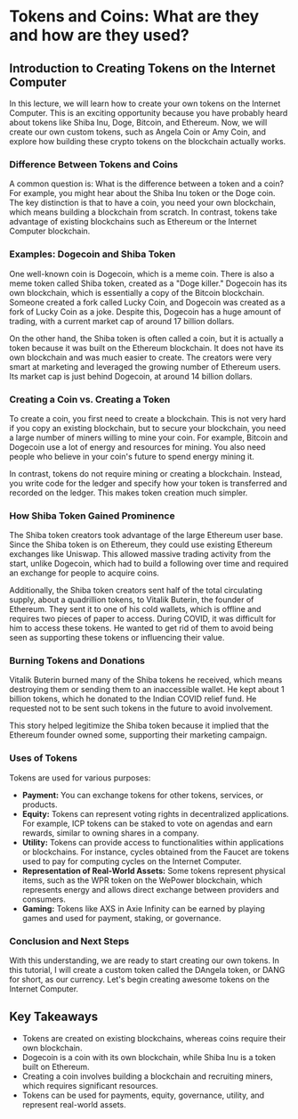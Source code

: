 # Tokens and Coins: What are they and how are they used?

## Introduction to Creating Tokens on the Internet Computer

In this lecture, we will learn how to create your own tokens on the Internet Computer. This is an exciting opportunity because you have probably heard about tokens like Shiba Inu, Doge, Bitcoin, and Ethereum. Now, we will create our own custom tokens, such as Angela Coin or Amy Coin, and explore how building these crypto tokens on the blockchain actually works.

### Difference Between Tokens and Coins

A common question is: What is the difference between a token and a coin? For example, you might hear about the Shiba Inu token or the Doge coin. The key distinction is that to have a coin, you need your own blockchain, which means building a blockchain from scratch. In contrast, tokens take advantage of existing blockchains such as Ethereum or the Internet Computer blockchain.

### Examples: Dogecoin and Shiba Token

One well-known coin is Dogecoin, which is a meme coin. There is also a meme token called Shiba token, created as a "Doge killer." Dogecoin has its own blockchain, which is essentially a copy of the Bitcoin blockchain. Someone created a fork called Lucky Coin, and Dogecoin was created as a fork of Lucky Coin as a joke. Despite this, Dogecoin has a huge amount of trading, with a current market cap of around 17 billion dollars.

On the other hand, the Shiba token is often called a coin, but it is actually a token because it was built on the Ethereum blockchain. It does not have its own blockchain and was much easier to create. The creators were very smart at marketing and leveraged the growing number of Ethereum users. Its market cap is just behind Dogecoin, at around 14 billion dollars.

### Creating a Coin vs. Creating a Token

To create a coin, you first need to create a blockchain. This is not very hard if you copy an existing blockchain, but to secure your blockchain, you need a large number of miners willing to mine your coin. For example, Bitcoin and Dogecoin use a lot of energy and resources for mining. You also need people who believe in your coin's future to spend energy mining it.

In contrast, tokens do not require mining or creating a blockchain. Instead, you write code for the ledger and specify how your token is transferred and recorded on the ledger. This makes token creation much simpler.

### How Shiba Token Gained Prominence

The Shiba token creators took advantage of the large Ethereum user base. Since the Shiba token is on Ethereum, they could use existing Ethereum exchanges like Uniswap. This allowed massive trading activity from the start, unlike Dogecoin, which had to build a following over time and required an exchange for people to acquire coins.

Additionally, the Shiba token creators sent half of the total circulating supply, about a quadrillion tokens, to Vitalik Buterin, the founder of Ethereum. They sent it to one of his cold wallets, which is offline and requires two pieces of paper to access. During COVID, it was difficult for him to access these tokens. He wanted to get rid of them to avoid being seen as supporting these tokens or influencing their value.

### Burning Tokens and Donations

Vitalik Buterin burned many of the Shiba tokens he received, which means destroying them or sending them to an inaccessible wallet. He kept about 1 billion tokens, which he donated to the Indian COVID relief fund. He requested not to be sent such tokens in the future to avoid involvement.

This story helped legitimize the Shiba token because it implied that the Ethereum founder owned some, supporting their marketing campaign.

### Uses of Tokens

Tokens are used for various purposes:

- **Payment:** You can exchange tokens for other tokens, services, or products.
- **Equity:** Tokens can represent voting rights in decentralized applications. For example, ICP tokens can be staked to vote on agendas and earn rewards, similar to owning shares in a company.
- **Utility:** Tokens can provide access to functionalities within applications or blockchains. For instance, cycles obtained from the Faucet are tokens used to pay for computing cycles on the Internet Computer.
- **Representation of Real-World Assets:** Some tokens represent physical items, such as the WPR token on the WePower blockchain, which represents energy and allows direct exchange between providers and consumers.
- **Gaming:** Tokens like AXS in Axie Infinity can be earned by playing games and used for payment, staking, or governance.

### Conclusion and Next Steps

With this understanding, we are ready to start creating our own tokens. In this tutorial, I will create a custom token called the DAngela token, or DANG for short, as our currency. Let's begin creating awesome tokens on the Internet Computer.

## Key Takeaways

- Tokens are created on existing blockchains, whereas coins require their own blockchain.
- Dogecoin is a coin with its own blockchain, while Shiba Inu is a token built on Ethereum.
- Creating a coin involves building a blockchain and recruiting miners, which requires significant resources.
- Tokens can be used for payments, equity, governance, utility, and represent real-world assets.
